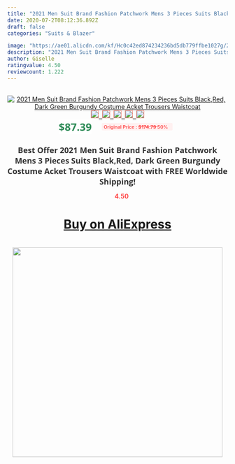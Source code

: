 ```yaml
---
title: "2021 Men Suit Brand Fashion Patchwork Mens 3 Pieces Suits Black,Red, Dark Green Burgundy Costume Acket Trousers Waistcoat"
date: 2020-07-2T08:12:36.892Z
draft: false
categories: "Suits & Blazer"

image: "https://ae01.alicdn.com/kf/Hc0c42ed874234236bd5db779ffbe1027g/2021-Men-Suit-Brand-Fashion-Patchwork-Mens-3-Pieces-Suits-Black-Red-Dark-Green-Burgundy-Costume.jpg"
description: "2021 Men Suit Brand Fashion Patchwork Mens 3 Pieces Suits Black,Red, Dark Green Burgundy Costume Acket Trousers Waistcoat"
author: Giselle
ratingvalue: 4.50
reviewcount: 1.222
---
```

<br>
<div style="text-align: center;">
<a href="https://s.click.aliexpress.com/e/_A1L153" target="_blank" rel="nofollow noopener noreferrer"><img alt="2021 Men Suit Brand Fashion Patchwork Mens 3 Pieces Suits Black,Red, Dark Green Burgundy Costume Acket Trousers Waistcoat" class="magnifier-image" src="https://ae01.alicdn.com/kf/Hc0c42ed874234236bd5db779ffbe1027g/2021-Men-Suit-Brand-Fashion-Patchwork-Mens-3-Pieces-Suits-Black-Red-Dark-Green-Burgundy-Costume.jpg_640x640.jpg">
<br>
<img style="border:1px solid salmon" src="https://ae01.alicdn.com/kf/Hc0c42ed874234236bd5db779ffbe1027g/2021-Men-Suit-Brand-Fashion-Patchwork-Mens-3-Pieces-Suits-Black-Red-Dark-Green-Burgundy-Costume.jpg_120x120.jpg">&nbsp;&nbsp;<img style="border:1px solid salmon" src="https://ae01.alicdn.com/kf/Hda827767700340efb01165136f31a5f8R/2021-Men-Suit-Brand-Fashion-Patchwork-Mens-3-Pieces-Suits-Black-Red-Dark-Green-Burgundy-Costume.jpg_120x120.jpg">&nbsp;&nbsp;<img style="border:1px solid salmon" src="https://ae01.alicdn.com/kf/Hab3fe03849444c4f9a1b8c5d168a5f63I/2021-Men-Suit-Brand-Fashion-Patchwork-Mens-3-Pieces-Suits-Black-Red-Dark-Green-Burgundy-Costume.jpg_120x120.jpg">&nbsp;&nbsp;<img style="border:1px solid salmon" src="https://ae01.alicdn.com/kf/H605c26bcd4234ea1ae69ede177d91f7at/2021-Men-Suit-Brand-Fashion-Patchwork-Mens-3-Pieces-Suits-Black-Red-Dark-Green-Burgundy-Costume.jpg_120x120.jpg">&nbsp;&nbsp;<img style="border:1px solid salmon" src="https://ae01.alicdn.com/kf/H627a3a710388449a92bb32b5d87d938dU/2021-Men-Suit-Brand-Fashion-Patchwork-Mens-3-Pieces-Suits-Black-Red-Dark-Green-Burgundy-Costume.jpg_120x120.jpg"></a></div><br0>
<div style="text-align: center;"><span style="background-color: white; border: 0px; box-sizing: border-box; color: seagreen; display: inline-block; font-family: &quot;open sans&quot; , &quot;arial&quot; , &quot;helvetica&quot; , sans-serif , &quot;heiti&quot;; font-size: 24px; font-stretch: inherit; font-weight: 700; line-height: inherit; margin: 0px 10px 0px 0px; padding: 0px; vertical-align: middle;">$87.39 </span>
<span style="background: rgb(255 , 241 , 241); border-radius: 3px; border: 0px; box-sizing: border-box; color: #ff4747; display: inline-block; font-family: inherit; font-size: 12px; font-stretch: inherit; font-style: inherit; font-variant: inherit; font-weight: 600; line-height: inherit; margin: 0px; padding: 2px 5px; transform: scale(0.9); vertical-align: middle;">Original Price : <b style="text-decoration: line-through;">$174.79 </b> 50%&nbsp;&nbsp;</span></div>
<h1 style="color: #333333; display: inline-block; font-family: &quot;open sans&quot; , &quot;arial&quot; , &quot;helvetica&quot; , sans-serif , &quot;heiti&quot;; font-size: 18px; font-stretch: inherit; font-weight: 700; text-align: center;">Best Offer 2021 Men Suit Brand Fashion Patchwork Mens 3 Pieces Suits Black,Red, Dark Green Burgundy Costume Acket Trousers Waistcoat with FREE Worldwide Shipping!</h1>
<div style="color: #ff4747; text-align: center;">
<img src="https://4.bp.blogspot.com/-M0ZcTcb-5uY/XleCXlxnR4I/AAAAAAAAAEc/OrjgMkXV1oMQFaCRZj5HQwOCBcu3w1FegCPcBGAYYCw/s1600/star.png" style="height: 15px;">&nbsp;<b>4.50</b></div>
<div class="button_cont" align="center"><a class="buynow_a" href="https://s.click.aliexpress.com/e/_A1L153" target="_blank" rel="nofollow noopener noreferrer"><H1>Buy on AliExpress</H1></a></div><br>
<div class="separator" style="clear: both; text-align: center;">
<img src="https://lh3.googleusercontent.com/-pTy5HemUv9M/XlePHvY0dAI/AAAAAAAAAE4/0nX5iRUoIWY8eMW9Dpxeirr157OZliDIgCLcBGAsYHQ/s1600/badge.gif" width="480">
</div>
